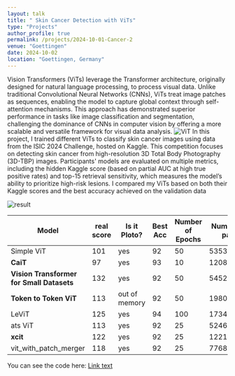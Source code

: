 ```yaml
---
layout: talk
title: " Skin Cancer Detection with ViTs"
type: "Projects"
author_profile: true
permalink: /projects/2024-10-01-Cancer-2
venue: "Goettingen"
date: 2024-10-02
location: "Goettingen, Germany"
---
```

Vision Transformers (ViTs) leverage the Transformer architecture, originally designed for natural language processing, to process visual data. Unlike traditional Convolutional Neural Networks (CNNs), ViTs treat image patches as sequences, enabling the model to capture global context through self-attention mechanisms. This approach has demonstrated superior performance in tasks like image classification and segmentation, challenging the dominance of CNNs in computer vision by offering a more scalable and versatile framework for visual data analysis.
![ViT](https://www.googleapis.com/download/storage/v1/b/kaggle-forum-message-attachments/o/inbox%2F5143577%2F848ff6c2cbc5398dd3456b42f780a9ae%2FScreen_Shot_2021-01-26_at_9.43.31_PM_uI4jjMq.png?generation=1723646566335310&alt=media)
In this project, I trained different ViTs to classify skin cancer images using data from the ISIC 2024 Challenge, hosted on Kaggle. This competition focuses on detecting skin cancer from high-resolution 3D Total Body Photography (3D-TBP) images. Participants' models are evaluated on multiple metrics, including the hidden Kaggle score (based on partial AUC at high true positive rates) and top-15 retrieval sensitivity, which measures the model’s ability to prioritize high-risk lesions. I compared my ViTs based on both their Kaggle scores and the best accuracy achieved on the validation data


![result](https://www.googleapis.com/download/storage/v1/b/kaggle-forum-message-attachments/o/inbox%2F5143577%2Fa7cdd9232bd9a21ba341cf50496d3c8c%2Fdownload%20(1).png?generation=1723649425473443&alt=media)

| Model                                     |real score |  Is it Ploto? | Best Acc | Number of Epochs |Number of para|paper|
|-------------------------------------------|----------|----------|--------------|------------------|------------------|------------------|
| Simple ViT                               | 101|  yes      | 92           | 50               | 53533698 | https://arxiv.org/abs/2205.01580 |
| **CaiT**                                   | 97   | yes    | 93           | 10               | 120801282 |https://arxiv.org/abs/2103.17239 |
|**Vision Transformer for Small Datasets**   | 132 | yes      | 92           | 50               | 54528520 |https://arxiv.org/abs/2112.13492 |
|**Token to Token ViT**                    |113 | out of memory       | 92           | 50               | 19801116 |https://arxiv.org/abs/2101.11986 |
|LeViT                    |125        | yes       | 94           | 100               | 17348972 |https://arxiv.org/abs/2104.01136 |
|  ats ViT                 |113     | yes      | 92           | 25               | 52463080 |https://arxiv.org/abs/2111.15667 |
|**xcit**                     |122        | yes      |      92      | 25               | 122141864 |https://arxiv.org/abs/2106.09681 |
|vit_with_patch_merger                    |118        |yes| 92                 | 25          | 77687272 |https://arxiv.org/abs/2202.12015 |
You can see the code here:
[Link text](https://www.kaggle.com/code/parsahriri/attention-is-all-you-need-vit-code)
